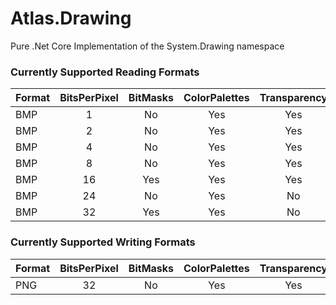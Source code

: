 # Atlas.Drawing
Pure .Net Core Implementation of the System.Drawing namespace

### Currently Supported Reading Formats

| Format        | BitsPerPixel  | BitMasks | ColorPalettes | Transparency  | Compression |
| ------------- |:-------------:|:--------:|:-------------:|:-------------:|:-----------:|
| BMP           | 1             | No       | Yes           | Yes           | No          |
| BMP           | 2             | No       | Yes           | Yes           | No          |
| BMP           | 4             | No       | Yes           | Yes           | RLE4        |
| BMP           | 8             | No       | Yes           | Yes           | RLE8        |
| BMP           | 16            | Yes      | Yes           | Yes           | No          |
| BMP           | 24            | No       | Yes           | No            | No          |
| BMP           | 32            | Yes      | Yes           | No            | No          |

### Currently Supported Writing Formats

| Format        | BitsPerPixel  | BitMasks | ColorPalettes | Transparency  | Compression |
| ------------- |:-------------:|:--------:|:-------------:|:-------------:|:-----------:|
| PNG           | 32            | No       | Yes           | Yes           | zlib        |